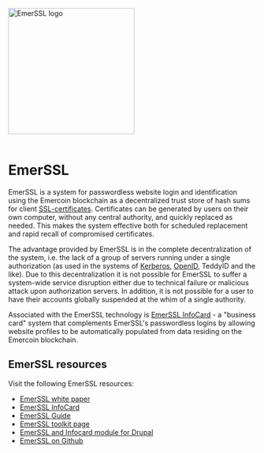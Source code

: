 <div style="boxOverflow">
  <img src="/images/EmerSSL_logo.png" alt="EmerSSL logo" width="256">
</div>
<br>

# EmerSSL

EmerSSL is a system for passwordless website login and identification
using the Emercoin blockchain as a decentralized
trust store of hash sums for client
<a target="_blank" rel="nofollow" href="https://en.wikipedia.org/wiki/SSL_Certificates">SSL-certificates</a>. Certificates can be generated by users on their own computer, without
any central authority, and quickly replaced as needed. This makes the
system effective both for scheduled replacement and rapid recall of
compromised certificates.

The advantage provided by EmerSSL is in the complete decentralization of
the system, i.e. the lack of a group of servers running under a single
authorization (as used in the systems of
<a target="_blank" rel="nofollow" href="https://en.wikipedia.org/wiki/Kerberos_(protocol)">Kerberos</a>,
<a target="_blank" rel="nofollow" href="https://en.wikipedia.org/wiki/OpenID">OpenID</a>, TeddyID and the like). Due to this decentralization it is not possible for EmerSSL to suffer a
system-wide service disruption either due to technical failure or
malicious attack upon authorization servers. In addition, it is not
possible for a user to have their accounts globally suspended at the
whim of a single authority.

Associated with the EmerSSL technology is [EmerSSL InfoCard](/en/blockchain-services/emerssl/emerssl-infocard.md) - a "business card" system that
complements EmerSSL's passwordless logins by allowing website profiles to
be automatically populated from data residing on the Emercoin
blockchain.

EmerSSL resources
----------------

Visit the following EmerSSL resources:

-   <a target="_blank" href="https://emercoin.com/files/documentation/EMCSSL.pdf">EmerSSL white paper</a>
-   [EmerSSL InfoCard](/en/blockchain-services/emerssl/emerssl-infocard.md)
-   [EmerSSL Guide](/en/blockchain-services/emerssl/emerssl-guide.md)
-   <a target="_blank" rel="nofollow" href="https://pool.emercoin.com/emcssl/">EmerSSL toolkit page</a>
-   <a target="_blank" rel="nofollow" href="https://www.drupal.org/project/emc_ssl">EmerSSL and Infocard module for Drupal</a>
-   <a target="_blank" rel="nofollow" href="https://github.com/emercoin/emcssl">EmerSSL on Github</a>
